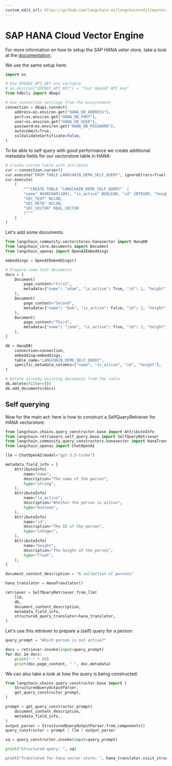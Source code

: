 ```yaml
---
custom_edit_url: https://github.com/langchain-ai/langchain/edit/master/docs/docs/integrations/retrievers/self_query/hanavector_self_query.ipynb
---
```

# SAP HANA Cloud Vector Engine

For more information on how to setup the SAP HANA vetor store, take a look at the [documentation](/docs/integrations/vectorstores/sap_hanavector.md).

We use the same setup here:


```python
import os

# Use OPENAI_API_KEY env variable
# os.environ["OPENAI_API_KEY"] = "Your OpenAI API key"
from hdbcli import dbapi

# Use connection settings from the environment
connection = dbapi.connect(
    address=os.environ.get("HANA_DB_ADDRESS"),
    port=os.environ.get("HANA_DB_PORT"),
    user=os.environ.get("HANA_DB_USER"),
    password=os.environ.get("HANA_DB_PASSWORD"),
    autocommit=True,
    sslValidateCertificate=False,
)
```

To be able to self query with good performance we create additional metadata fields
for our vectorstore table in HANA:


```python
# Create custom table with attribute
cur = connection.cursor()
cur.execute("DROP TABLE LANGCHAIN_DEMO_SELF_QUERY", ignoreErrors=True)
cur.execute(
    (
        """CREATE TABLE "LANGCHAIN_DEMO_SELF_QUERY"  (
        "name" NVARCHAR(100), "is_active" BOOLEAN, "id" INTEGER, "height" DOUBLE,
        "VEC_TEXT" NCLOB, 
        "VEC_META" NCLOB, 
        "VEC_VECTOR" REAL_VECTOR
        )"""
    )
)
```

Let's add some documents.


```python
from langchain_community.vectorstores.hanavector import HanaDB
from langchain_core.documents import Document
from langchain_openai import OpenAIEmbeddings

embeddings = OpenAIEmbeddings()

# Prepare some test documents
docs = [
    Document(
        page_content="First",
        metadata={"name": "adam", "is_active": True, "id": 1, "height": 10.0},
    ),
    Document(
        page_content="Second",
        metadata={"name": "bob", "is_active": False, "id": 2, "height": 5.7},
    ),
    Document(
        page_content="Third",
        metadata={"name": "jane", "is_active": True, "id": 3, "height": 2.4},
    ),
]

db = HanaDB(
    connection=connection,
    embedding=embeddings,
    table_name="LANGCHAIN_DEMO_SELF_QUERY",
    specific_metadata_columns=["name", "is_active", "id", "height"],
)

# Delete already existing documents from the table
db.delete(filter={})
db.add_documents(docs)
```

## Self querying

Now for the main act: here is how to construct a SelfQueryRetriever for HANA vectorstore:


```python
from langchain.chains.query_constructor.base import AttributeInfo
from langchain.retrievers.self_query.base import SelfQueryRetriever
from langchain_community.query_constructors.hanavector import HanaTranslator
from langchain_openai import ChatOpenAI

llm = ChatOpenAI(model="gpt-3.5-turbo")

metadata_field_info = [
    AttributeInfo(
        name="name",
        description="The name of the person",
        type="string",
    ),
    AttributeInfo(
        name="is_active",
        description="Whether the person is active",
        type="boolean",
    ),
    AttributeInfo(
        name="id",
        description="The ID of the person",
        type="integer",
    ),
    AttributeInfo(
        name="height",
        description="The height of the person",
        type="float",
    ),
]

document_content_description = "A collection of persons"

hana_translator = HanaTranslator()

retriever = SelfQueryRetriever.from_llm(
    llm,
    db,
    document_content_description,
    metadata_field_info,
    structured_query_translator=hana_translator,
)
```

Let's use this retriever to prepare a (self) query for a person:


```python
query_prompt = "Which person is not active?"

docs = retriever.invoke(input=query_prompt)
for doc in docs:
    print("-" * 80)
    print(doc.page_content, " ", doc.metadata)
```

We can also take a look at how the query is being constructed:


```python
from langchain.chains.query_constructor.base import (
    StructuredQueryOutputParser,
    get_query_constructor_prompt,
)

prompt = get_query_constructor_prompt(
    document_content_description,
    metadata_field_info,
)
output_parser = StructuredQueryOutputParser.from_components()
query_constructor = prompt | llm | output_parser

sq = query_constructor.invoke(input=query_prompt)

print("Structured query: ", sq)

print("Translated for hana vector store: ", hana_translator.visit_structured_query(sq))
```
